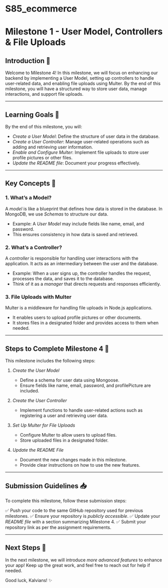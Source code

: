 # S85_ecommerce

# Milestone 1 - User Model, Controllers & File Uploads

## Introduction 🚀
Welcome to Milestone 4! In this milestone, we will focus on enhancing our backend by implementing a User Model, setting up controllers to handle user-related data, and enabling file uploads using Multer. By the end of this milestone, you will have a structured way to store user data, manage interactions, and support file uploads.

---

## Learning Goals 🎯
By the end of this milestone, you will:
- *Create a User Model*: Define the structure of user data in the database.
- *Create a User Controller*: Manage user-related operations such as adding and retrieving user information.
- *Enable and Configure Multer*: Implement file uploads to store user profile pictures or other files.
- *Update the README file*: Document your progress effectively.

---

## Key Concepts 📌
### 1. What’s a Model?
A *model* is like a blueprint that defines how data is stored in the database. In MongoDB, we use *Schemas* to structure our data.

- Example: A *User Model* may include fields like name, email, and password.
- This ensures consistency in how data is saved and retrieved.

### 2. What’s a Controller?
A *controller* is responsible for handling user interactions with the application. It acts as an intermediary between the user and the database.

- Example: When a user signs up, the controller handles the request, processes the data, and saves it to the database.
- Think of it as a *manager* that directs requests and responses efficiently.

### 3. File Uploads with Multer
Multer is a middleware for handling file uploads in Node.js applications.

- It enables users to upload profile pictures or other documents.
- It stores files in a designated folder and provides access to them when needed.

---

## Steps to Complete Milestone 4 📝
This milestone includes the following steps:

1. *Create the User Model*
   - Define a schema for user data using Mongoose.
   - Ensure fields like name, email, password, and profilePicture are included.

2. *Create the User Controller*
   - Implement functions to handle user-related actions such as registering a user and retrieving user data.

3. *Set Up Multer for File Uploads*
   - Configure Multer to allow users to upload files.
   - Store uploaded files in a designated folder.
   
4. *Update the README File*
   - Document the new changes made in this milestone.
   - Provide clear instructions on how to use the new features.

---

## Submission Guidelines 📥
To complete this milestone, follow these submission steps:

✅ Push your code to the same GitHub repository used for previous milestones.
✅ Ensure your repository is *publicly accessible*.
✅ Update your *README file* with a section summarizing Milestone 4.
✅ Submit your repository link as per the assignment requirements.

---

## Next Steps 🚀
In the next milestone, we will introduce *more advanced features* to enhance your app! Keep up the great work, and feel free to reach out for help if needed.

Good luck, Kalvians! ✨
